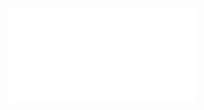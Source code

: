![Properties of equivalence relations](../../../../Attachments/2.%20Mathematics/4.%20Discrete%20mathematics/Order%20theory/Key%20concepts/Binary%20relation/IMG-20240214165832683.pdf)